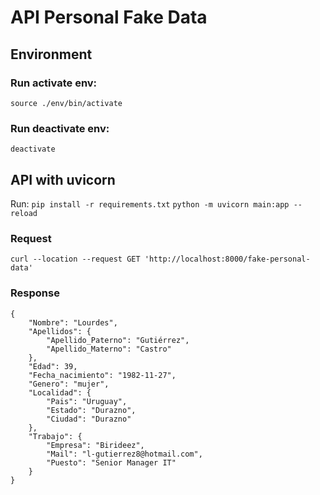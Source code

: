 # API Personal Fake Data


## Environment
### Run activate env: 
`source ./env/bin/activate`

### Run deactivate env: 
`deactivate`


## API with uvicorn
Run:
`pip install -r requirements.txt`
`python -m uvicorn main:app --reload`


### Request
`curl --location --request GET 'http://localhost:8000/fake-personal-data'`

### Response
```
{
    "Nombre": "Lourdes",
    "Apellidos": {
        "Apellido_Paterno": "Gutiérrez",
        "Apellido_Materno": "Castro"
    },
    "Edad": 39,
    "Fecha_nacimiento": "1982-11-27",
    "Genero": "mujer",
    "Localidad": {
        "Pais": "Uruguay",
        "Estado": "Durazno",
        "Ciudad": "Durazno"
    },
    "Trabajo": {
        "Empresa": "Birideez",
        "Mail": "l-gutierrez8@hotmail.com",
        "Puesto": "Senior Manager IT"
    }
}
```